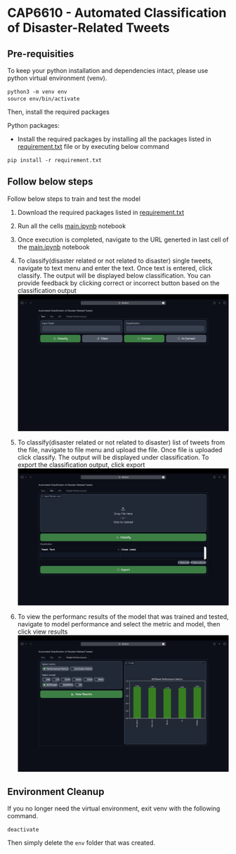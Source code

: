 # CAP6610 - Automated Classification of Disaster-Related Tweets 

## Pre-requisities

To keep your python installation and dependencies intact, please use python virtual environment (venv).
```
python3 -m venv env
source env/bin/activate
```

Then, install the required packages

Python packages:

- Install the required packages by installing all the packages listed in [requirement.txt](requirement.txt) file or by executing below command

```
pip install -r requirement.txt
```

## Follow below steps
Follow below steps to train and test the model
1. Download the required packages listed in [requirement.txt](requirement.txt)

2. Run all the cells [main.ipynb](main.ipynb) notebook

3. Once execution is completed, navigate to the URL generted in last cell of the [main.ipynb](main.ipynb) notebook

4. To classify(disaster related or not related to disaster) single tweets, navigate to text menu and enter the text. Once text is entered, click classify. The output will be displayed below classification. You can provide feedback by clicking correct or incorrect button based on the classification output
![text](gui_screenshots/text_tab.png) 

5. To classify(disaster related or not related to disaster) list of tweets from the file, navigate to file menu and upload the file. Once file is uploaded click classify. The output will be displayed under classification. To export the classification output, click export
![file](gui_screenshots/file_tab.png)

6. To view the performanc results of the model that was trained and tested, navigate to model performance and select the metric and model, then click view results
![model performance](gui_screenshots/model_performance.png)


## Environment Cleanup

If you no longer need the virtual environment, exit venv with the following command.
```
deactivate
```
Then simply delete the `env` folder that was created.